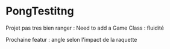 # PongTestitng

Projet pas tres bien ranger : Need to add a Game Class : fluidité

Prochaine featur : angle selon l'impact de la raquette
